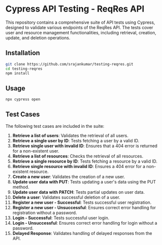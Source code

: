 # Cypress API Testing - ReqRes API

This repository contains a comprehensive suite of API tests using Cypress, designed to validate various endpoints of the ReqRes API. The tests cover user and resource management functionalities, including retrieval, creation, update, and deletion operations.

## Installation

```bash
git clone https://github.com/srajankumar/testing-reqres.git
cd testing-reqres
npm install
```

## Usage

```bash
npx cypress open
```

## Test Cases

The following test cases are included in the suite:

1. **Retrieve a list of users**: Validates the retrieval of all users.
2. **Retrieve a single user by ID**: Tests fetching a user by a valid ID.
3. **Retrieve single user with invalid ID**: Ensures that a 404 error is returned for a non-existent user.
4. **Retrieve a list of resources**: Checks the retrieval of all resources.
5. **Retrieve a single resource by ID**: Tests fetching a resource by a valid ID.
6. **Retrieve single resource with invalid ID**: Ensures a 404 error for a non-existent resource.
7. **Create a new user**: Validates the creation of a new user.
8. **Update user data with PUT**: Tests updating a user's data using the PUT method.
9. **Update user data with PATCH**: Tests partial updates on user data.
10. **Delete a user**: Validates successful deletion of a user.
11. **Register a new user - Successful**: Tests successful user registration.
12. **Register a new user - Unsuccessful**: Ensures correct error handling for registration without a password.
13. **Login - Successful**: Tests successful user login.
14. **Login - Unsuccessful**: Ensures correct error handling for login without a password.
15. **Delayed Response**: Validates handling of delayed responses from the API.
